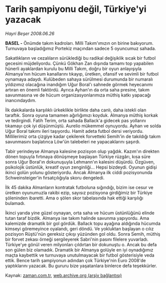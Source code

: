 # Tarih şampiyonu değil, Türkiye'yi yazacak

*Hayri Beşer 2008.06.26*

<tr><td class="metin" colspan="2" style="padding-top: 20px; padding-left: 5px; padding-right: 10px;"><b>BASEL -</b> Önümde takım kadroları. Milli Takım'ımızın on birine bakıyorum. Turnuvaya başladığımız Portekiz maçından sadece 5 oyuncumuz sahada.</td></tr><tr><td class="metin" colspan="2" style="padding-top: 20px; padding-left: 5px; padding-right: 10px;"><p>Sakatlıkların ve cezalıların sürüklediği bu radikal değişiklik sıcak bir futbol gecesini müjdeliyordu. Çünkü Gökhan Zan dışında tamamı top yapabilen hünerli ayaklardan kurulu bu Milli Takım, doğru bir oyun anlayışıyla Almanya'nın hücum kanallarını tıkayıp, üretken, ofansif ve sevimli bir futbol oynamaya adaydı. Kulübeden sahaya sürülmesi durumunda bir numaralı yıldızımız olacağına inandığım Uğur Boral'ı sahnede görmek heyecanımı artıran en önemli faktördü. Ayrıca Ayhan'ın da orta saha presine, takım savunmasına ve de hücum organizasyonlarımıza müthiş katkı yapacağı inancındaydım.
<p>İlk dakikalarda karşılıklı ürkeklikle birlikte daha canlı, daha istekli olan taraftık. Sonra oyuna tamamen ağırlığımızı koyduk. Almanya müthiş korkak ve tedirgindi. Fatih Terim, orta sahada Ballack'a gidecek pas yollarını tıkamayı çok iyi düşünmüştü. Aurelio mükemmel oynuyordu. Ayhan ve solda Uğur Boral takımı ileri taşıyordu. Hamit adeta futbol dersi veriyordu. Millilerimiz orta çizgiye kadar çekilerek forvetteki Semih'in de takıldığı takım savunmasını başlatınca Löw'ün talebeleri ne yapacaklarını şaşırdı.
<p>Tabir yerindeyse Almanya kalesine pozisyon olup yağdık. Kazım'ın direkten dönen topuyla fırtınaya dönüşmeye başlayan Türkiye rüzgârı, kısa süre sonra Uğur Boral'ın dokunuşuyla Lehmann'ın kalesini düşürdü. Özgüven, psikolojik üstünlük, kreatif oyun zenginliği... Hepsi bizdeydi. Oyunun gidişi ikinci golün yolunu gösteriyordu. Ancak Almanya ilk ciddi pozisyonunda Schweinsteiger'in fırsatçılığıyla skoru dengeledi. 
<p>İlk 45 dakika Almanların kontratak futboluna sığındığı, bizim ise cesur ve üretken oyunumuzla rakibi ezip, sayısız pozisyona girdiğimiz bir Türkiye şöleninden ibaretti. Ama o şölen skor tabelasında hak ettiği karşılığı bulamadı.
<p>İkinci yarıda yine güzel oynayan, orta saha ve hücum üstünlüğünü elinde tutan taraf bizdik. Almanya ise takım halinde savunma yapıyordu. Ama kalemizde dramatik bir gol gördük. Ballack topu ayağına aldığında hücumda kimseyi göremeyince oyalandı, geri döndü. Ve yokluktan başlayan o cılız pozisyon Rüştü'nün gereksiz çıkışı yüzünden gol oldu. Sonra Semih, müthiş bir forvet zekası örneği sergileyerek Sabri'nin pasını filelere yuvarladı. Türkiye'ye gönül veren milyonları çıldırtan bir dokunuştu o. Ancak bu defa son gülen biz olamadık. Dramatik bir Almanya golüyle en iyi oynadığımız maçta kaybettik ve turnuvaya unutulmayacak bir futbol gösterisiyle veda ettik. Bence tarih şampiyonun adından çok Türkiye'nin Euro 2008'de yaptıklarını yazacak. Bu gururu bize yaşatanlara binlerce defa teşekkürler.<br/></p></p></p></p></p></td></tr>

Kaynak: [zaman.com.tr](http://zaman.com.tr/yazar.do?yazino=706777), [web.archive.org (arşiv bağlantısı)](http://web.archive.org/web/20080828165447/http://zaman.com.tr:80/yazar.do?yazino=706777)
